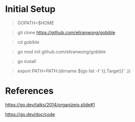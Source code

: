 # Initial Setup

> GOPATH=$HOME

> git clone https://github.com/eliranwong/gobible

> cd gobible

> go mod init github.com/eliranwong/gobible

> go install

> export PATH=$PATH:$(dirname $(go list -f '{{.Target}}' .))

# References

https://go.dev/talks/2014/organizeio.slide#1

https://go.dev/doc/code
